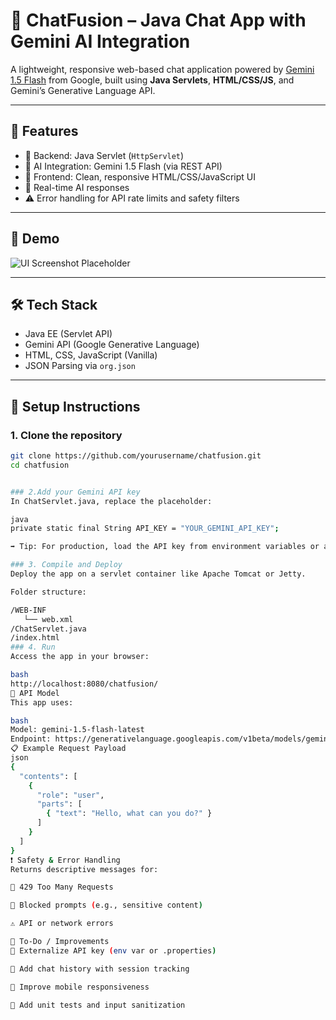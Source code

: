 # 💬 ChatFusion – Java Chat App with Gemini AI Integration

A lightweight, responsive web-based chat application powered by [Gemini 1.5 Flash](https://ai.google.dev/gemini-api/docs) from Google, built using **Java Servlets**, **HTML/CSS/JS**, and Gemini’s Generative Language API.

---

## 🚀 Features

- 🔧 Backend: Java Servlet (`HttpServlet`)
- 🤖 AI Integration: Gemini 1.5 Flash (via REST API)
- 🎨 Frontend: Clean, responsive HTML/CSS/JavaScript UI
- 💬 Real-time AI responses
- ⚠️ Error handling for API rate limits and safety filters

---

## 📸 Demo

![UI Screenshot Placeholder](https://via.placeholder.com/800x400.png?text=ChatFusion+UI+Preview)

---

## 🛠️ Tech Stack

- Java EE (Servlet API)
- Gemini API (Google Generative Language)
- HTML, CSS, JavaScript (Vanilla)
- JSON Parsing via `org.json`

---

## 🔑 Setup Instructions

### 1. Clone the repository

```bash
git clone https://github.com/yourusername/chatfusion.git
cd chatfusion


### 2.Add your Gemini API key
In ChatServlet.java, replace the placeholder:

java
private static final String API_KEY = "YOUR_GEMINI_API_KEY";

➡️ Tip: For production, load the API key from environment variables or a secure config file.

### 3. Compile and Deploy
Deploy the app on a servlet container like Apache Tomcat or Jetty.

Folder structure:

/WEB-INF
   └── web.xml
/ChatServlet.java
/index.html
### 4. Run
Access the app in your browser:

bash
http://localhost:8080/chatfusion/
📄 API Model
This app uses:

bash
Model: gemini-1.5-flash-latest
Endpoint: https://generativelanguage.googleapis.com/v1beta/models/gemini-1.5-flash-latest:generateContent
📋 Example Request Payload
json
{
  "contents": [
    {
      "role": "user",
      "parts": [
        { "text": "Hello, what can you do?" }
      ]
    }
  ]
}
❗ Safety & Error Handling
Returns descriptive messages for:

🔁 429 Too Many Requests

🔐 Blocked prompts (e.g., sensitive content)

⚠️ API or network errors

📌 To-Do / Improvements
🔐 Externalize API key (env var or .properties)

💾 Add chat history with session tracking

📱 Improve mobile responsiveness

🧪 Add unit tests and input sanitization



